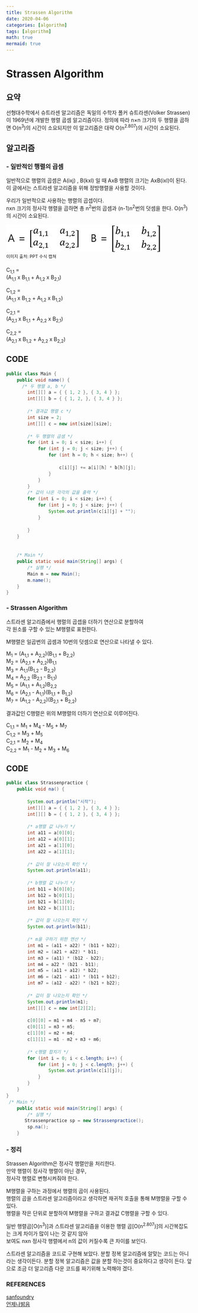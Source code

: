 ```yaml
---
title: Strassen Algorithm
date: 2020-04-06
categories: [algorithm]
tags: [algorithm]
math: true
mermaid: true
---
```


# Strassen Algorithm

## 요약

선형대수학에서 슈트라센 알고리즘은 독일의 수학자 폴커 슈트라센(Volker Strassen)이 1969년에 개발한
행렬 곱셈 알고리즘이다.
정의에 따라 n×n 크기의 두 행렬을 곱하면 O(n<sup>3</sup>)의 시간이 소요되지만
이 알고리즘은 대략 O(n<sup>2.807</sup>)의 시간이 소요된다.

## 알고리즘

### - 일반적인 행렬의 곱셈

일반적으로 행렬의 곱셈은 A(ixj) , B(kxl) 일 때 AxB 행렬의 크기는 AxB(ixl)이 된다.
이 글에서는 스트라센 알고리즘을 위해 정방행렬을 사용할 것이다.

우리가 일반적으로 사용하는 행렬의 곱셉이다.  
nxn 크기의 정사각 행렬을 곱하면 총 n<sup>2</sup>번의 곱셈과 (n-1)n<sup>2</sup>번의 덧셈을 한다. O(n<sup>3</sup>)의 시간이 소요된다.

![matrix](/images/img/posts/Strassen/matrixcomplex.JPG)  
<sup>이미지 출처: PPT 수식 캡쳐</sup>

C<sub>1,1</sub> =  
(A<sub>1,1</sub> x B<sub>1,1</sub> + A<sub>1,2</sub> x B<sub>2,1</sub>)

C<sub>1,2</sub> =  
(A<sub>1,1</sub> x B<sub>1,2</sub> + A<sub>1,2</sub> x B<sub>1,2</sub>)

C<sub>2,1</sub> =  
(A<sub>2,1</sub> x B<sub>1,1</sub> + A<sub>2,2</sub> x B<sub>2,1</sub>)

C<sub>2,2</sub> =  
(A<sub>2,1</sub> x B<sub>1,2</sub> + A<sub>2,2</sub> x B<sub>2,2</sub>)

## CODE

```java
public class Main {
    public void name() {
      /* 두 행렬 a, b */
        int[][] a = { { 1, 2 }, { 3, 4 } };
        int[][] b = { { 1, 2, }, { 3, 4 } };

        /* 결과값 행렬 c */
        int size = 2;
        int[][] c = new int[size][size];

        /* 두 행렬의 곱셈 */
        for (int i = 0; i < size; i++) {
            for (int j = 0; j < size; j++) {
                for (int h = 0; h < size; h++) {

                    c[i][j] += a[i][h] * b[h][j];
                }
            }
        }
        /* 값이 나온 각각의 값을 출력 */
        for (int i = 0; i < size; i++) {
            for (int j = 0; j < size; j++) {
                System.out.println(c[i][j] + "");
            }

        }
    }


    /* Main */
    public static void main(String[] args) {
        /* 실행 */
        Main m = new Main();
        m.name();
    }
}
```

### - Strassen Algorithm

스트라센 알고리즘에서 행렬의 곱셉을 더하기 연산으로 분할하여  
각 원소를 구할 수 있는 M행렬로 표현한다.

M행렬은 일곱번의 곱셈과 10번의 덧셈으로 연산으로 나타낼 수 있다.

M<sub>1</sub> = (A<sub>1,1</sub> + A<sub>2,2</sub>)(B<sub>1,1</sub> + B<sub>2,2</sub>)  
M<sub>2</sub> = (A<sub>2,1</sub> + A<sub>2,2</sub>)B<sub>1,1</sub>  
M<sub>3</sub> = A<sub>1,1</sub>(B<sub>1,2</sub> - B<sub>2,2</sub>)  
M<sub>4</sub> = A<sub>2,2</sub> (B<sub>2,1</sub> - B<sub>1,1</sub>)  
M<sub>5</sub> = (A<sub>1,1</sub> + A<sub>1,2</sub>)B<sub>2,2</sub>  
M<sub>6</sub> = (A<sub>2,1</sub> - A<sub>1,1</sub>)(B<sub>1,1</sub> + B<sub>1,2</sub>)  
M<sub>7</sub> = (A<sub>1,2</sub> - A<sub>2,2</sub>)(B<sub>2,1</sub> + B<sub>2,2</sub>)

결과값인 C행렬은 위의 M행렬의 더하기 연산으로 이루어진다.

C<sub>1,1</sub> = M<sub>1</sub> + M<sub>4</sub> - M<sub>5</sub> + M<sub>7</sub>  
C<sub>1,2</sub> = M<sub>3</sub> + M<sub>5</sub>  
C<sub>2,1</sub> = M<sub>2</sub> + M<sub>4</sub>  
C<sub>2,2</sub> = M<sub>1</sub> - M<sub>2</sub> + M<sub>3</sub> + M<sub>6</sub>

## CODE

```java
public class Strassenpractice {
    public void na() {

        System.out.println("시작");
        int[][] a = { { 1, 2 }, { 3, 4 } };
        int[][] b = { { 1, 2 }, { 3, 4 } };

        /* a행렬 값 나누기 */
        int a11 = a[0][0];
        int a12 = a[0][1];
        int a21 = a[1][0];
        int a22 = a[1][1];

        /* 값이 잘 나오는지 확인 */
        System.out.println(a11);

        /* b행렬 값 나누기 */
        int b11 = b[0][0];
        int b12 = b[0][1];
        int b21 = b[1][0];
        int b22 = b[1][1];

        /* 값이 잘 나오는지 확인 */
        System.out.println(b11);

        /* m을 구하기 위한 연산 */
        int m1 = (a11 + a22) * (b11 + b22);
        int m2 = (a21 + a22) * b11;
        int m3 = (a11) * (b12 - b22);
        int m4 = a22 * (b21 - b11);
        int m5 = (a11 + a12) * b22;
        int m6 = (a21 - a11) * (b11 + b12);
        int m7 = (a12 - a22) * (b21 + b22);

        /* 값이 잘 나오는지 확인 */
        System.out.println(m1);
        int[][] c = new int[2][2];

        c[0][0] = m1 + m4 - m5 + m7;
        c[0][1] = m3 + m5;
        c[1][0] = m2 + m4;
        c[1][1] = m1 - m2 + m3 + m6;

        /* c행렬 합치기 */
        for (int i = 0; i < c.length; i++) {
            for (int j = 0; j < c.length; j++) {
                System.out.println(c[i][j]);
            }
        }
    }
}
 /* Main */
    public static void main(String[] args) {
        /* 실행 */
       Strassenpractice sp = new Strassenpractice();
        sp.na();
    }
```

### - 정리

Strassen Algorithm은 정사각 행렬만을 처리한다.  
만약 행렬이 정사각 행렬이 아닌 경우,  
정사각 행렬로 변형시켜줘야 한다.

M행렬을 구하는 과정에서 행렬의 곱이 사용된다.  
행렬의 곱을 스트라센 알고리즘이라고 생각하면 재귀적 호출을 통해
M행렬을 구할 수 있다.  
행렬을 작은 단위로 분할하여 M행렬을 구하고 결과값 C행렬을 구할 수 있다.

일반 행렬곱[O(n<sup>3</sup>)]과 스트라센 알고리즘을 이용한 행렬 곱[O(n<sup>2.807</sup>)]의 시간복잡도는 크게 차이가 많이 나는 것 같지 않아  
보여도 nxn 정사각 행렬에서 n의 값이 커질수록 큰 차이를 보인다.

스트라센 알고리즘을 코드로 구현해 보았다. 분할 정복 알고리즘에 알맞는 코드는 아니라는 생각이든다. 분할 정복 알고리즘은 값을 분할 하는것이 중요하다고 생각이 든다. 앞으로 조금 더 알고리즘 다운 코드를 짜기위해 노력해야 겠다.

### REFERENCES

[sanfoundry](https://www.sanfoundry.com/java-program-strassen-algorithm/)  
[언제나밝음](https://loveisaround.tistory.com/entry/%EC%95%8C%EA%B3%A0%EB%A6%AC%EC%A6%98-%EC%8A%A4%ED%8A%B8%EB%9D%BC%EC%84%BC-strassen)
